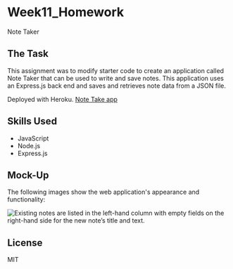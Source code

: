 # Week11_Homework 
Note Taker 

## The Task

This assignment was to modify starter code to create an application called Note Taker that can be used to write and save notes. This application uses an Express.js back end and saves and retrieves note data from a JSON file.

Deployed with Heroku. [Note Take app](https://shielded-caverns-56690.herokuapp.com/notes)


## Skills Used

- JavaScript
- Node.js
- Express.js


## Mock-Up

The following images show the web application's appearance and functionality: 

![Existing notes are listed in the left-hand column with empty fields on the right-hand side for the new note’s title and text.](./public/assets/demo/notetaker.PNG)

## License

MIT